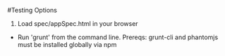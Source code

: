 #Testing Options
1. Load spec/appSpec.html in your browser
- Run 'grunt' from the command line. Prereqs: grunt-cli and phantomjs must be installed globally via npm

